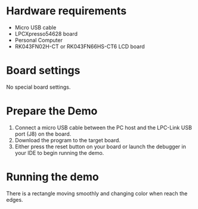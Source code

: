 Hardware requirements
=====================
- Micro USB cable
- LPCXpresso54628 board
- Personal Computer
- RK043FN02H-CT or RK043FN66HS-CT6 LCD board

Board settings
==============
No special board settings.

Prepare the Demo
================
1. Connect a micro USB cable between the PC host and the LPC-Link USB port (J8) on the board.
2. Download the program to the target board.
3. Either press the reset button on your board or launch the debugger in your IDE to begin running
   the demo.

Running the demo
================
There is a rectangle moving smoothly and changing color when reach the edges.
